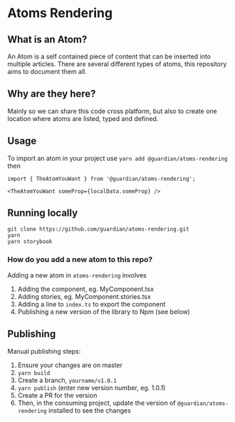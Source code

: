 # Atoms Rendering

## What is an Atom?

An Atom is a self contained piece of content that can be inserted into multiple articles. There are several different types of atoms, this repository aims to document them all.

## Why are they here?

Mainly so we can share this code cross platform, but also to create one location where atoms are listed, typed and defined.

## Usage

To import an atom in your project use `yarn add @guardian/atoms-rendering` then

```
import { TheAtomYouWant } from '@guardian/atoms-rendering';

<TheAtomYouWant someProp={localData.someProp} />
```

## Running locally

```
git clone https://github.com/guardian/atoms-rendering.git
yarn
yarn storybook
```

### How do you add a new atom to this repo?

Adding a new atom in `atoms-rendering` involves

1. Adding the component, eg. MyComponent.tsx
2. Adding stories, eg. MyComponent.stories.tsx
3. Adding a line to `index.ts` to export the component
4. Publishing a new version of the library to Npm (see below)

## Publishing

Manual publishing steps:

1. Ensure your changes are on master
2. `yarn build`
3. Create a branch, `yourname/v1.0.1`
4. `yarn publish` (enter new version number, eg. 1.0.1)
5. Create a PR for the version
6. Then, in the consuming project, update the version of `@guardian/atoms-rendering` installed to see the changes
